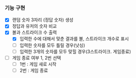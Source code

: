 ### 기능 구현

- [x] 랜덤 숫자 3자리 (정답 숫자) 생성
- [x] 정답과 유저의 숫자 비교
- [x] 볼과 스트라이크 수 출력
  - [x] 입력한 수에 대해서 맞춘 결과를 볼, 스트라이크 개수로 표시
  - [ ] 입력한 숫자를 모두 틀릴 경우(낫싱)
  - [ ] 입력한 3개의 숫자를 모두 맞힐 경우(3스트라이크. 게임종료)
- [ ] 게임 종료 여부 1, 2번 선택
  - [ ] 1번 : 게임 새로 시작
  - [ ] 2번 : 게임 종료
